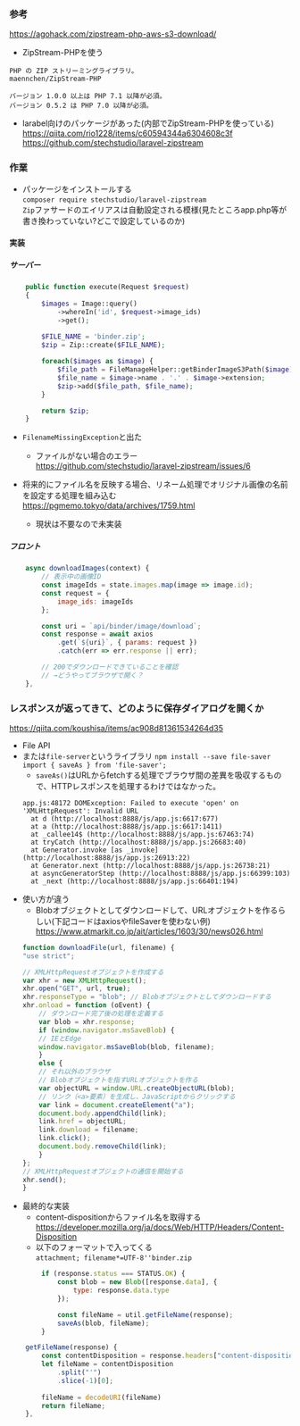 ### 参考
https://agohack.com/zipstream-php-aws-s3-download/  
- ZipStream-PHPを使う
```
PHP の ZIP ストリーミングライブラリ。
maennchen/ZipStream-PHP

バージョン 1.0.0 以上は PHP 7.1 以降が必須。
バージョン 0.5.2 は PHP 7.0 以降が必須。
```
- larabel向けのパッケージがあった(内部でZipStream-PHPを使っている)  
https://qiita.com/rio1228/items/c60594344a6304608c3f  
https://github.com/stechstudio/laravel-zipstream  

### 作業
- パッケージをインストールする  
`composer require stechstudio/laravel-zipstream`  
`Zip`ファサードのエイリアスは自動設定される模様(見たところapp.php等が書き換わっていない?どこで設定しているのか)  

#### 実装
##### サーバー
```php
    public function execute(Request $request)
    {
        $images = Image::query()
            ->whereIn('id', $request->image_ids)
            ->get();
            
        $FILE_NAME = 'binder.zip';
        $zip = Zip::create($FILE_NAME);

        foreach($images as $image) {
            $file_path = FileManageHelper::getBinderImageS3Path($image);
            $file_name = $image->name . '.' . $image->extension;
            $zip->add($file_path, $file_name);
        }

        return $zip;
    }
```
- `FilenameMissingException`と出た
  - ファイルがない場合のエラー  
  https://github.com/stechstudio/laravel-zipstream/issues/6  

- 将来的にファイル名を反映する場合、リネーム処理でオリジナル画像の名前を設定する処理を組み込む  
https://pgmemo.tokyo/data/archives/1759.html
  - 現状は不要なので未実装

##### フロント
```js
    async downloadImages(context) {
        // 表示中の画像ID
        const imageIds = state.images.map(image => image.id);
        const request = {
            image_ids: imageIds
        };

        const uri = `api/binder/image/download`;
        const response = await axios
            .get(`${uri}`, { params: request })
            .catch(err => err.response || err);

        // 200でダウンロードできていることを確認
        // →どうやってブラウザで開く？
    },
```
### レスポンスが返ってきて、どのように保存ダイアログを開くか
https://qiita.com/koushisa/items/ac908d81361534264d35
- File API
- または`file-server`というライブラリ
`npm install --save file-saver`
`import { saveAs } from 'file-saver';`
  - `saveAs()`はURLからfetchする処理でブラウザ間の差異を吸収するもので、HTTPレスポンスを処理するわけではなかった。
  ```
  app.js:48172 DOMException: Failed to execute 'open' on 'XMLHttpRequest': Invalid URL
    at d (http://localhost:8888/js/app.js:6617:677)
    at a (http://localhost:8888/js/app.js:6617:1411)
    at _callee14$ (http://localhost:8888/js/app.js:67463:74)
    at tryCatch (http://localhost:8888/js/app.js:26683:40)
    at Generator.invoke [as _invoke] (http://localhost:8888/js/app.js:26913:22)
    at Generator.next (http://localhost:8888/js/app.js:26738:21)
    at asyncGeneratorStep (http://localhost:8888/js/app.js:66399:103)
    at _next (http://localhost:8888/js/app.js:66401:194)
  ```
- 使い方が違う
  - Blobオブジェクトとしてダウンロードして、URLオブジェクトを作るらしい(下記コードはaxiosやfileSaverを使わない例)  
  https://www.atmarkit.co.jp/ait/articles/1603/30/news026.html
  ```js
  function downloadFile(url, filename) {
  "use strict";

  // XMLHttpRequestオブジェクトを作成する
  var xhr = new XMLHttpRequest();
  xhr.open("GET", url, true);
  xhr.responseType = "blob"; // Blobオブジェクトとしてダウンロードする
  xhr.onload = function (oEvent) {
      // ダウンロード完了後の処理を定義する
      var blob = xhr.response;
      if (window.navigator.msSaveBlob) {
      // IEとEdge
      window.navigator.msSaveBlob(blob, filename);
      }
      else {
      // それ以外のブラウザ
      // Blobオブジェクトを指すURLオブジェクトを作る
      var objectURL = window.URL.createObjectURL(blob);
      // リンク（<a>要素）を生成し、JavaScriptからクリックする
      var link = document.createElement("a");
      document.body.appendChild(link);
      link.href = objectURL;
      link.download = filename;
      link.click();
      document.body.removeChild(link);
      }
  };
  // XMLHttpRequestオブジェクトの通信を開始する
  xhr.send();
  }
  ```
- 最終的な実装
  - content-dispositionからファイル名を取得する  
  https://developer.mozilla.org/ja/docs/Web/HTTP/Headers/Content-Disposition
  - 以下のフォーマットで入ってくる  
  `attachment; filename*=UTF-8''binder.zip`
```js
        if (response.status === STATUS.OK) {
            const blob = new Blob([response.data], {
                type: response.data.type
            });

            const fileName = util.getFileName(response);
            saveAs(blob, fileName);
        }
```
```js
    getFileName(response) {
        const contentDisposition = response.headers["content-disposition"];
        let fileName = contentDisposition
            .split("'")
            .slice(-1)[0];
        
        fileName = decodeURI(fileName)
        return fileName;
    },
```